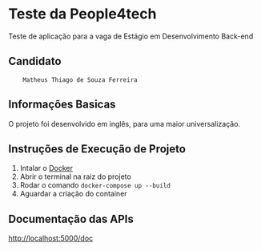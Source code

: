 # Teste da People4tech
Teste de aplicação para a vaga de Estágio em Desenvolvimento Back-end

## Candidato
        Matheus Thiago de Souza Ferreira

## Informações Basicas
O projeto foi desenvolvido em inglês, para uma maior universalização.

## Instruções de Execução de Projeto
1. Intalar o [Docker](https://www.docker.com/)
2. Abrir o terminal na raiz do projeto
3. Rodar o comando `docker-compose up --build`
4. Aguardar a criação do container

## Documentação das APIs
[http://localhost:5000/doc](http://localhost:5000/doc)
